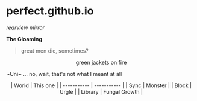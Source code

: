 # perfect.github.io

_rearview mirror_

**The Gloaming**

>great men die, sometimes?

<p align=center> green jackets on fire </p>

~Uni~ ... no, wait, that's not what I meant at all

<center>
| World      | This one |
| ----------- | ----------- |
| Sync      | Monster       |
| Block   | Urgle        |
| Library | Fungal Growth |
</center>
